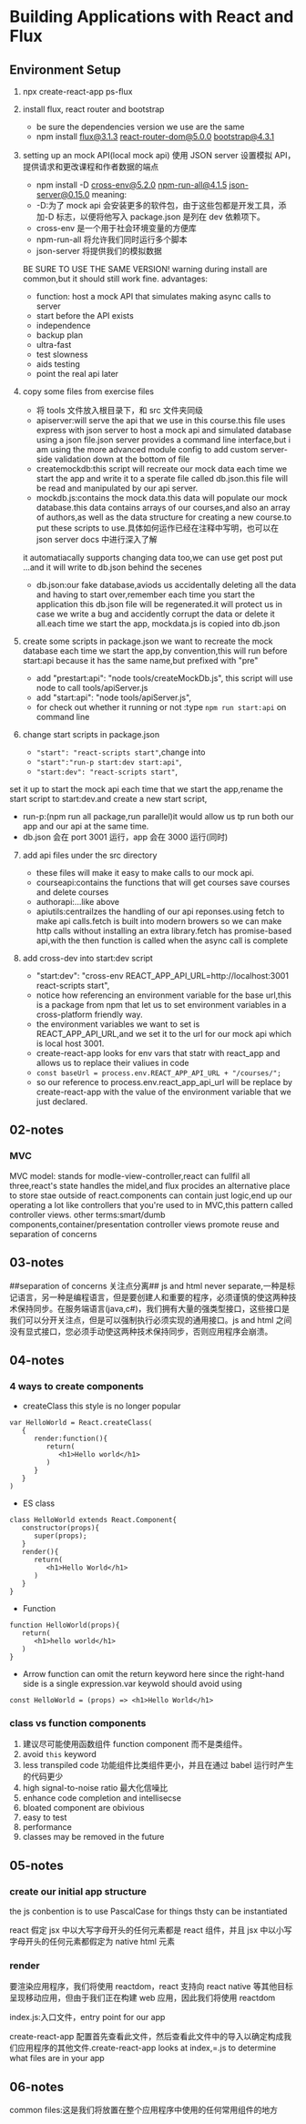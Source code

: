 # Building Applications with React and Flux

## Environment Setup

1. npx create-react-app ps-flux
2. install flux, react router and bootstrap
   - be sure the dependencies version we use are the same
   - npm install flux@3.1.3 react-router-dom@5.0.0 bootstrap@4.3.1
3. setting up an mock API(local mock api)
   使用 JSON server 设置模拟 API，提供请求和更改课程和作者数据的端点

   - npm install -D cross-env@5.2.0 npm-run-all@4.1.5 json-server@0.15.0
     meaning:
   - -D:为了 mock api 会安装更多的软件包，由于这些包都是开发工具，添加-D 标志，以便将他写入 package.json 是列在 dev 依赖项下。
   - cross-env 是一个用于社会环境变量的方便库
   - npm-run-all 将允许我们同时运行多个脚本
   - json-server 将提供我们的模拟数据

   BE SURE TO USE THE SAME VERSION!
   warning during install are common,but it should still work fine.
   advantages:

   - function: host a mock API that simulates making async calls to server
   - start before the API exists
   - independence
   - backup plan
   - ultra-fast
   - test slowness
   - aids testing
   - point the real api later

4. copy some files from exercise files

   - 将 tools 文件放入根目录下，和 src 文件夹同级
   - apiserver:will serve the api that we use in this course.this file uses express with json server to host a mock api and simulated database using a json file.json server provides a command line interface,but i am using the more advanced module config to add custom server-side validation down at the bottom of file
   - createmockdb:this script will recreate our mock data each time we start the app and write it to a sperate file called db.json.this file will be read and manipulated by our api server.
   - mockdb.js:contains the mock data.this data will populate our mock database.this data contains arrays of our courses,and also an array of authors,as well as the data structure for creating a new course.to put these scripts to use.具体如何运作已经在注释中写明，也可以在 json server docs 中进行深入了解

   it automatiacally supports changing data too,we can use get post put ...and it will write to db.json behind the secenes

   - db.json:our fake database,aviods us accidentally deleting all the data and having to start over,remember each time you start the application this db.json file will be regenerated.it will protect us in case we write a bug and accidently corrupt the data or delete it all.each time we start the app, mockdata.js is copied into db.json

5. create some scripts in package.json
   we want to recreate the mock database each time we start the app,by convention,this will run before start:api because it has the same name,but prefixed with "pre"

   - add "prestart:api": "node tools/createMockDb.js",
     this script will use node to call tools/apiServer.js
   - add "start:api": "node tools/apiServer.js",
   - for check out whether it running or not :type `npm run start:api` on command line

6. change start scripts in package.json
   - `"start": "react-scripts start"`,change into
   - `"start":"run-p start:dev start:api"`,
   - `"start:dev": "react-scripts start"`,

set it up to start the mock api each time that we start the app,rename the start script to start:dev.and create a new start script,

- run-p:(npm run all package,run parallel)it would allow us tp run both our app and our api at the same time.
- db.json 会在 port 3001 运行，app 会在 3000 运行(同时)

7.  add api files under the src directory

    - these files will make it easy to make calls to our mock api.
    - courseapi:contains the functions that will get courses save courses and delete courses
    - authorapi:...like above
    - apiutils:centrailzes the handling of our api reponses.using fetch to make api calls.fetch is built into modern browers so we can make http calls without installing an extra library.fetch has promise-based api,with the then function is called when the async call is complete

8.  add cross-dev into start:dev script

    - "start:dev": "cross-env REACT_APP_API_URL=http://localhost:3001 react-scripts start",
    - notice how referencing an environment variable for the base url,this is a package from npm that let us to set environment variables in a cross-platform friendly way.
    - the environment variables we want to set is REACT_APP_API_URL,and we set it to the url for our mock api which is local host 3001.
    - create-react-app looks for env vars that statr with react_app and allows us to replace their valiues in code
    - `const baseUrl = process.env.REACT_APP_API_URL + "/courses/";`
    - so our reference to process.env.react_app_api_url will be replace by create-react-app with the value of the environment variable that we just declared.

## 02-notes

### MVC

MVC model: stands for modle-view-controller,react can fullfil all three,react's state handles the midel,and flux procides an alternative place to store stae outside of react.components can contain just logic,end up our operating a lot like controllers that you're used to in MVC,this pattern called controller views.
other terms:smart/dumb components,container/presentation
controller views promote reuse and separation of concerns

## 03-notes

##separation of concerns 关注点分离##
js and html never separate,一种是标记语言，另一种是编程语言，但是要创建人和重要的程序，必须谨慎的使这两种技术保持同步。在服务端语言(java,c#)，我们拥有大量的强类型接口，这些接口是我们可以分开关注点，但是可以强制执行必须实现的通用接口。js and html 之间没有显式接口，您必须手动使这两种技术保持同步，否则应用程序会崩溃。

## 04-notes

### 4 ways to create components

- createClass
  this style is no longer popular

```
var HelloWorld = React.createClass(
   {
      render:function(){
         return(
            <h1>Hello world</h1>
         )
      }
   }
)

```

- ES class

```
class HelloWorld extends React.Component{
   constructor(props){
      super(props);
   }
   render(){
      return(
         <h1>Hello World</h1>
      )
   }
}

```

- Function

```
function HelloWorld(props){
   return(
      <h1>hello world</h1>
   )
}
```

- Arrow function
  can omit the return keyword here since the right-hand side is a single expression.var keywold should avoid using

```
const HelloWorld = (props) => <h1>Hello World</h1>
```

### class vs function components

1. 建议尽可能使用函数组件 function component 而不是类组件。
2. avoid `this` keyword
3. less transpiled code
   功能组件比类组件更小，并且在通过 babel 运行时产生的代码更少
4. high signal-to-noise ratio
   最大化信噪比
5. enhance code completion and intellisecse
6. bloated component are obivious
7. easy to test
8. performance
9. classes may be removed in the future

## 05-notes

### create our initial app structure

the js conbention is to use PascalCase for things thsty can be instantiated

react 假定 jsx 中以大写字母开头的任何元素都是 react 组件，并且 jsx 中以小写字母开头的任何元素都假定为 native html 元素

### render

要渲染应用程序，我们将使用 reactdom，react 支持向 react native 等其他目标呈现移动应用，但由于我们正在构建 web 应用，因此我们将使用 reactdom

index.js:入口文件，entry point for our app

create-react-app 配置首先查看此文件，然后查看此文件中的导入以确定构成我们应用程序的其他文件.create-react-app looks at index,=.js to determine what files are in your app

## 06-notes

common files:这是我们将放置在整个应用程序中使用的任何常用组件的地方
